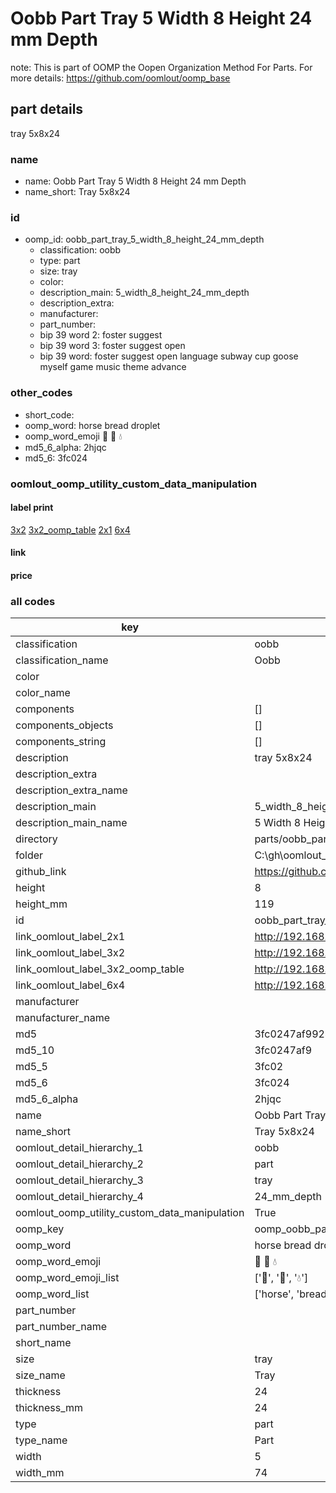 # Oobb Part Tray 5 Width 8 Height 24 mm Depth  

note: This is part of OOMP the Oopen Organization Method For Parts. For more details: https://github.com/oomlout/oomp_base

##  part details
  



tray 5x8x24



### name
* name: Oobb Part Tray 5 Width 8 Height 24 mm Depth
* name_short: Tray 5x8x24 
### id
* oomp_id: oobb_part_tray_5_width_8_height_24_mm_depth
  * classification: oobb
  * type: part
  * size: tray
  * color: 
  * description_main: 5_width_8_height_24_mm_depth
  * description_extra: 
  * manufacturer: 
  * part_number: 
  * bip 39 word 2: foster suggest
  * bip 39 word 3: foster suggest open
  * bip 39 word: foster suggest open language subway cup goose myself game music theme advance

### other_codes
* short_code: 
* oomp_word: horse bread droplet
* oomp_word_emoji :horse: :bread: :droplet:
* md5_6_alpha: 2hjqc
* md5_6: 3fc024






### oomlout_oomp_utility_custom_data_manipulation
#### label print
[3x2](http://192.168.1.245:1112/?label=oomp%202hjqc)
[3x2_oomp_table](http://192.168.1.108:1112/?label=oomp%202hjqc)
[2x1](http://192.168.1.242:1112/?label=oomp%202hjqc)
[6x4](http://192.168.1.55:1112/?label=oomp%202hjqc)    

#### link

                              

#### price







### all codes 
| key | value |  
| --- | --- |  
| classification | oobb |  
| classification_name | Oobb |  
| color |  |  
| color_name |  |  
| components | [] |  
| components_objects | [] |  
| components_string | [] |  
| description | tray 5x8x24 |  
| description_extra |  |  
| description_extra_name |  |  
| description_main | 5_width_8_height_24_mm_depth |  
| description_main_name | 5 Width 8 Height 24 mm Depth |  
| directory | parts/oobb_part_tray_5_width_8_height_24_mm_depth |  
| folder | C:\gh\oomlout_oobb_version_4_generated_parts\parts\oobb_part_tray_5_width_8_height_24_mm_depth |  
| github_link | https://github.com/oomlout/oomlout_oomp_part_src/tree/main/parts/oobb_part_tray_5_width_8_height_24_mm_depth |  
| height | 8 |  
| height_mm | 119 |  
| id | oobb_part_tray_5_width_8_height_24_mm_depth |  
| link_oomlout_label_2x1 | http://192.168.1.242:1112/?label=oomp%202hjqc |  
| link_oomlout_label_3x2 | http://192.168.1.245:1112/?label=oomp%202hjqc |  
| link_oomlout_label_3x2_oomp_table | http://192.168.1.108:1112/?label=oomp%202hjqc |  
| link_oomlout_label_6x4 | http://192.168.1.55:1112/?label=oomp%202hjqc |  
| manufacturer |  |  
| manufacturer_name |  |  
| md5 | 3fc0247af9924c90d6ec17cf36763ae0 |  
| md5_10 | 3fc0247af9 |  
| md5_5 | 3fc02 |  
| md5_6 | 3fc024 |  
| md5_6_alpha | 2hjqc |  
| name | Oobb Part Tray 5 Width 8 Height 24 mm Depth |  
| name_short | Tray 5x8x24  |  
| oomlout_detail_hierarchy_1 | oobb |  
| oomlout_detail_hierarchy_2 | part |  
| oomlout_detail_hierarchy_3 | tray |  
| oomlout_detail_hierarchy_4 | 24_mm_depth |  
| oomlout_oomp_utility_custom_data_manipulation | True |  
| oomp_key | oomp_oobb_part_tray_5_width_8_height_24_mm_depth |  
| oomp_word | horse bread droplet |  
| oomp_word_emoji | :horse: :bread: :droplet: |  
| oomp_word_emoji_list | [':horse:', ':bread:', ':droplet:'] |  
| oomp_word_list | ['horse', 'bread', 'droplet'] |  
| part_number |  |  
| part_number_name |  |  
| short_name |  |  
| size | tray |  
| size_name | Tray |  
| thickness | 24 |  
| thickness_mm | 24 |  
| type | part |  
| type_name | Part |  
| width | 5 |  
| width_mm | 74 |  
